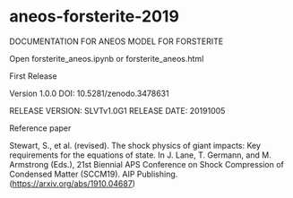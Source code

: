 # aneos-forsterite-2019

DOCUMENTATION FOR ANEOS MODEL FOR FORSTERITE

Open
forsterite_aneos.ipynb
or
forsterite_aneos.html


First Release

Version 1.0.0  DOI: 10.5281/zenodo.3478631

RELEASE VERSION: SLVTv1.0G1 RELEASE DATE: 20191005


Reference paper

Stewart, S., et al. (revised). The shock physics of giant impacts: Key requirements for the equations of state. In J. Lane, T. Germann, and M. Armstrong (Eds.), 21st Biennial APS Conference on Shock Compression of Condensed Matter (SCCM19). AIP Publishing. (https://arxiv.org/abs/1910.04687)
